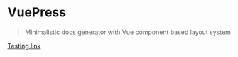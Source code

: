 # VuePress

> Minimalistic docs generator with Vue component based layout system

[Testing link](./layout.md)
